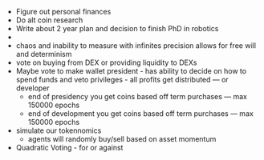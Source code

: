- Figure out personal finances
- Do alt coin research
- Write about 2 year plan and decision to finish PhD in robotics
- 
- chaos and inability to measure with infinites precision allows for free will and determinism  
- vote on buying from DEX or providing liquidity to DEXs
- Maybe vote to make wallet president - has ability to decide on how to spend funds and veto privileges - all profits get distributed — or developer
    - end of presidency you get coins based off term purchases — max 150000 epochs
    - end of development you get coins based off term purchases — max 150000 epochs
- simulate our tokennomics
    - agents will randomly buy/sell based on asset momentum
- Quadratic Voting - for or against
